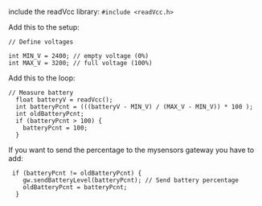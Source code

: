 include the readVcc library: ```#include <readVcc.h>```


Add this to the setup:

```
// Define voltages

int MIN_V = 2400; // empty voltage (0%)
int MAX_V = 3200; // full voltage (100%)
```

Add this to the loop:

```
// Measure battery
  float batteryV = readVcc();
  int batteryPcnt = (((batteryV - MIN_V) / (MAX_V - MIN_V)) * 100 );
  int oldBatteryPcnt;
  if (batteryPcnt > 100) {
    batteryPcnt = 100;
  }
```

If you want to send the percentage to the mysensors gateway you have to add:

```
 if (batteryPcnt != oldBatteryPcnt) {
    gw.sendBatteryLevel(batteryPcnt); // Send battery percentage
    oldBatteryPcnt = batteryPcnt;
  }

```